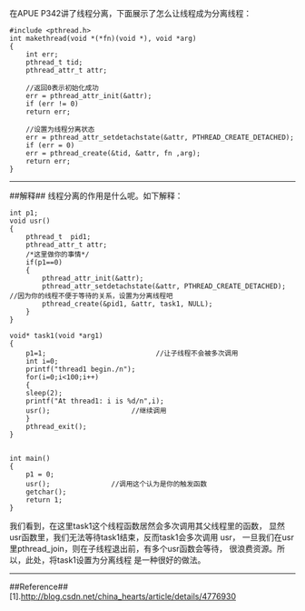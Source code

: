 
在APUE P342讲了线程分离，下面展示了怎么让线程成为分离线程：

```
#include <pthread.h>
int makethread(void *(*fn)(void *), void *arg)
{
	int err;
	pthread_t tid;
	pthread_attr_t attr;

    //返回0表示初始化成功
	err = pthread_attr_init(&attr);
	if (err != 0)
	return err;

    //设置为线程分离状态 	
	err = pthread_attr_setdetachstate(&attr, PTHREAD_CREATE_DETACHED);
	if (err = 0)
	err = pthread_create(&tid, &attr, fn ,arg);
	return err;
}
```

----------------------------

##解释##
线程分离的作用是什么呢。如下解释：

```
int p1;
void usr()
{
    pthread_t  pid1;
    pthread_attr_t attr;
    /*这里做你的事情*/
    if(p1==0)
    {  
        pthread_attr_init(&attr);
        pthread_attr_setdetachstate(&attr, PTHREAD_CREATE_DETACHED);       //因为你的线程不便于等待的关系，设置为分离线程吧   
        pthread_create(&pid1, &attr, task1, NULL);
    }
}

void* task1(void *arg1)
{
    p1=1;                           //让子线程不会被多次调用
    int i=0;
    printf("thread1 begin./n");
    for(i=0;i<100;i++)
    {
    sleep(2);                 
    printf("At thread1: i is %d/n",i);      
    usr();                    //继续调用
    }
    pthread_exit();
}


int main()
{
    p1 = 0;
    usr();               //调用这个认为是你的触发函数
    getchar();
    return 1;
}

```

 我们看到，在这里task1这个线程函数居然会多次调用其父线程里的函数，
显然usr函数里，我们无法等待task1结束，反而task1会多次调用 usr，
一旦我们在usr里pthread_join，则在子线程退出前，有多个usr函数会等待，
很浪费资源。所以，此处，将task1设置为分离线程 是一种很好的做法。

--------------------------

##Reference##
[1].http://blog.csdn.net/china_hearts/article/details/4776930
